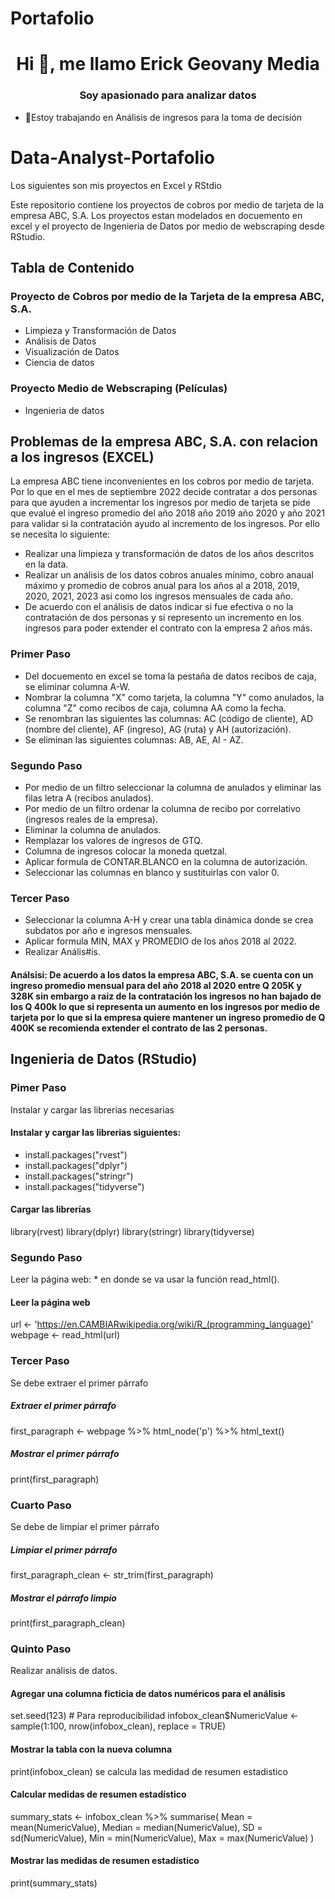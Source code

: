 # Portafolio
<h1 align="center">Hi 👋, me llamo Erick Geovany Media </h1>
<h3 align="center">Soy apasionado para analizar datos </h3>

- 🔭Estoy trabajando en Análisis de ingresos para la toma de decisión
  
# Data-Analyst-Portafolio
Los siguientes son mis proyectos en Excel y RStdio

Este repositorio contiene los proyectos de cobros por medio de tarjeta de la empresa ABC, S.A. Los proyectos estan modelados en docuemento en excel y el proyecto de Ingenieria de Datos por medio de webscraping desde RStudio.

## Tabla de Contenido
### Proyecto de Cobros por medio de la Tarjeta de la empresa ABC, S.A.
- Limpieza y Transformación de Datos
- Análisis de Datos
- Visualización de Datos
- Ciencia de datos
### Proyecto Medio de Webscraping (Películas)
- Ingenieria de datos
  
## Problemas de la empresa ABC, S.A. con relacion a los ingresos (EXCEL)
La empresa ABC tiene inconvenientes en los cobros por medio de tarjeta. Por lo que en el mes de septiembre 2022 decide contratar a dos personas para que ayuden a incrementar los ingresos por medio de tarjeta se pide que evalué el ingreso promedio del año 2018 año 2019 año 2020 y año 2021 para validar si la contratación ayudo al incremento de los ingresos.
Por ello se necesita lo siguiente:
- Realizar una limpieza y transformación de datos de los años descritos en la data.
- Realizar un análisis de los datos cobros anuales mínimo, cobro anaual máximo y promedio de cobros anual para los años al a 2018, 2019, 2020, 2021, 2023 asi como los ingresos mensuales de cada año.
- De acuerdo con el análisis de datos indicar si fue efectiva o no la contratación de dos personas y si represento un incremento en los ingresos para poder extender el contrato con la empresa 2 años más.

### Primer Paso
- Del docuemento en excel se toma la pestaña de datos recibos de caja, se eliminar columna A-W.
- Nombrar la columna "X" como tarjeta, la columna "Y" como anulados, la columna "Z" como recibos de caja, columna AA como la fecha.
- Se renombran las siguientes las columnas: AC (código de cliente), AD (nombre del cliente), AF (ingreso), AG (ruta) y AH (autorización).
- Se eliminan las siguientes columnas: AB, AE,  AI - AZ.
### Segundo Paso
- Por medio de un filtro seleccionar la columna de anulados y eliminar las filas letra A (recibos anulados).
- Por medio de un filtro ordenar la columna de recibo por correlativo (ingresos reales de la empresa).
- Eliminar la columna de anulados.
- Remplazar los valores de ingresos de GTQ.
- Columna de ingresos colocar la moneda quetzal.
- Aplicar formula de CONTAR.BLANCO en la columna de autorización.
- Seleccionar las columnas en blanco y sustituirlas con valor 0.
### Tercer Paso
- Seleccionar la columna A-H y crear una tabla dinámica donde se crea subdatos por año e ingresos mensuales.
- Aplicar formula MIN, MAX y PROMEDIO de los años 2018 al 2022.
- Realizar Anális#is.
#### Análsisi: De acuerdo a los datos la empresa ABC, S.A. se cuenta con un ingreso promedio mensual para del año 2018 al 2020  entre Q 205K y  328K sin embargo a raiz de la contratación los ingresos no han bajado de los Q 400k lo que si representa un aumento en los ingresos por medio de tarjeta por lo que si la empresa quiere mantener un ingreso promedio de Q 400K se recomienda extender el contrato de las 2 personas.

## Ingenieria de Datos (RStudio)
### Pimer Paso
Instalar y cargar las librerias necesarias
#### Instalar y cargar las librerias siguientes:
- install.packages("rvest") 
- install.packages("dplyr") 
- install.packages("stringr") 
- install.packages("tidyverse")
#### Cargar las librerías 
library(rvest) 
library(dplyr) 
library(stringr) 
library(tidyverse) 
### Segundo Paso
Leer la página web: * en donde se va usar la función read_html().
#### Leer la página web 
url <- 'https://en.CAMBIARwikipedia.org/wiki/R_(programming_language)' 
webpage <- read_html(url) 
### Tercer Paso 
Se debe extraer el primer párrafo
##### Extraer el primer párrafo 
first_paragraph <- webpage %>% 
 html_node('p') %>% 
 html_text() 
##### Mostrar el primer párrafo 
print(first_paragraph) 
### Cuarto Paso
Se debe de limpiar el primer párrafo
##### Limpiar el primer párrafo 
first_paragraph_clean <- str_trim(first_paragraph) 
##### Mostrar el párrafo limpio 
print(first_paragraph_clean) 
### Quinto Paso
Realizar análisis de datos.
#### Agregar una columna ficticia de datos numéricos para el análisis 
set.seed(123) # Para reproducibilidad 
infobox_clean$NumericValue <- sample(1:100, nrow(infobox_clean), replace 
= TRUE) 
#### Mostrar la tabla con la nueva columna 
print(infobox_clean)
se calcula las medidad de resumen estadistico
#### Calcular medidas de resumen estadístico 
summary_stats <- infobox_clean %>% 
 summarise( 
 Mean = mean(NumericValue), 
 Median = median(NumericValue), 
 SD = sd(NumericValue), 
 Min = min(NumericValue), 
 Max = max(NumericValue) 
 ) 
#### Mostrar las medidas de resumen estadístico 
print(summary_stats)
